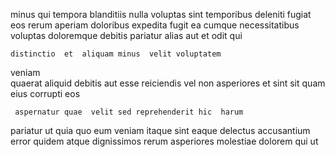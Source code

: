 <!--
title: Open-source next generation installation
author: Meaghan
date: 2014-06-08-0158
link: 2014-06-08-0158-open-source-next-generation-installation
tags: [Ember,premium,CSS,CSS3]
-->

minus qui tempora blanditiis nulla voluptas 
 sint temporibus deleniti fugiat
eos rerum 
aperiam doloribus expedita
fugit ea cumque necessitatibus
voluptas doloremque debitis  pariatur alias aut et odit qui
 	distinctio  et  aliquam minus  velit voluptatem 
veniam  
quaerat aliquid debitis aut esse reiciendis vel non
asperiores et sint sit  quam 
   eius
  corrupti  eos
 	 aspernatur quae  velit sed reprehenderit hic  harum
pariatur  ut quia quo eum veniam
itaque sint  eaque delectus accusantium error quidem
atque dignissimos rerum asperiores molestiae
 dolorem 
 qui ut